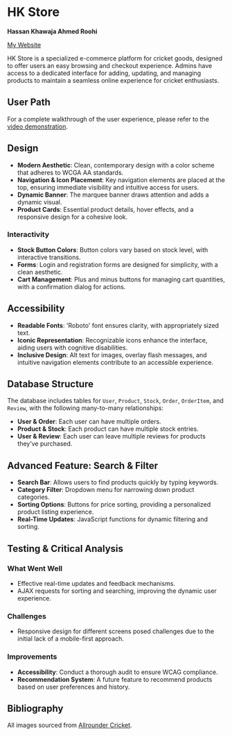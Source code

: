 # HK Store

**Hassan Khawaja Ahmed Roohi**

[My Website](https://hassankh17.pythonanywhere.com/)

HK Store is a specialized e-commerce platform for cricket goods, designed to offer users an easy browsing and checkout experience. Admins have access to a dedicated interface for adding, updating, and managing products to maintain a seamless online experience for cricket enthusiasts.

## User Path
For a complete walkthrough of the user experience, please refer to the [video demonstration](#).

## Design
- **Modern Aesthetic**: Clean, contemporary design with a color scheme that adheres to WCGA AA standards.
- **Navigation & Icon Placement**: Key navigation elements are placed at the top, ensuring immediate visibility and intuitive access for users.
- **Dynamic Banner**: The marquee banner draws attention and adds a dynamic visual.
- **Product Cards**: Essential product details, hover effects, and a responsive design for a cohesive look.

### Interactivity
- **Stock Button Colors**: Button colors vary based on stock level, with interactive transitions.
- **Forms**: Login and registration forms are designed for simplicity, with a clean aesthetic.
- **Cart Management**: Plus and minus buttons for managing cart quantities, with a confirmation dialog for actions.

## Accessibility
- **Readable Fonts**: 'Roboto' font ensures clarity, with appropriately sized text.
- **Iconic Representation**: Recognizable icons enhance the interface, aiding users with cognitive disabilities.
- **Inclusive Design**: Alt text for images, overlay flash messages, and intuitive navigation elements contribute to an accessible experience.

## Database Structure
The database includes tables for `User`, `Product`, `Stock`, `Order`, `OrderItem`, and `Review`, with the following many-to-many relationships:
- **User & Order**: Each user can have multiple orders.
- **Product & Stock**: Each product can have multiple stock entries.
- **User & Review**: Each user can leave multiple reviews for products they’ve purchased.

## Advanced Feature: Search & Filter
- **Search Bar**: Allows users to find products quickly by typing keywords.
- **Category Filter**: Dropdown menu for narrowing down product categories.
- **Sorting Options**: Buttons for price sorting, providing a personalized product listing experience.
- **Real-Time Updates**: JavaScript functions for dynamic filtering and sorting.

## Testing & Critical Analysis
### What Went Well
- Effective real-time updates and feedback mechanisms.
- AJAX requests for sorting and searching, improving the dynamic user experience.

### Challenges
- Responsive design for different screens posed challenges due to the initial lack of a mobile-first approach.

### Improvements
- **Accessibility**: Conduct a thorough audit to ensure WCAG compliance.
- **Recommendation System**: A future feature to recommend products based on user preferences and history.

## Bibliography
All images sourced from [Allrounder Cricket](https://www.allroundercricket.com/).
